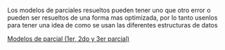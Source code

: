 Los modelos de parciales resueltos pueden tener uno que otro error o pueden ser resueltos de una forma mas optimizada, por lo tanto usenlos para tener una idea de como se
usan las diferentes estructuras de datos

[Modelos de parcial (1er, 2do y 3er parcial)](https://1drv.ms/f/s!AtwK8eJMZHCVxVkDg5u6iuTYis1r?e=XZvgKr)

